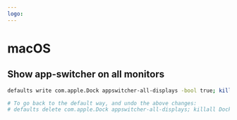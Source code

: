 ```yaml
---
logo: 
---
```

# macOS


## Show app-switcher on all monitors

```sh
defaults write com.apple.Dock appswitcher-all-displays -bool true; killall Dock

# To go back to the default way, and undo the above changes:
# defaults delete com.apple.Dock appswitcher-all-displays; killall Dock
```

